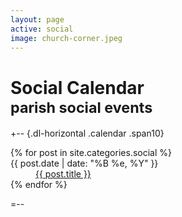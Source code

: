 ```yaml
---
layout: page
active: social
image: church-corner.jpeg
---
```


# Social Calendar<br /><small>parish social events</small>

+-- {.dl-horizontal .calendar .span10}
<section>
  <dl>
  {% for post in site.categories.social %}
    <dt>{{ post.date | date: "%B %e, %Y" }}</dt>
    <dd>
      <a class="pdf" href="{{ post.url }}">{{ post.title }}</a>
    </dd>
  {% endfor %}
  </dl>
</section>
=--
